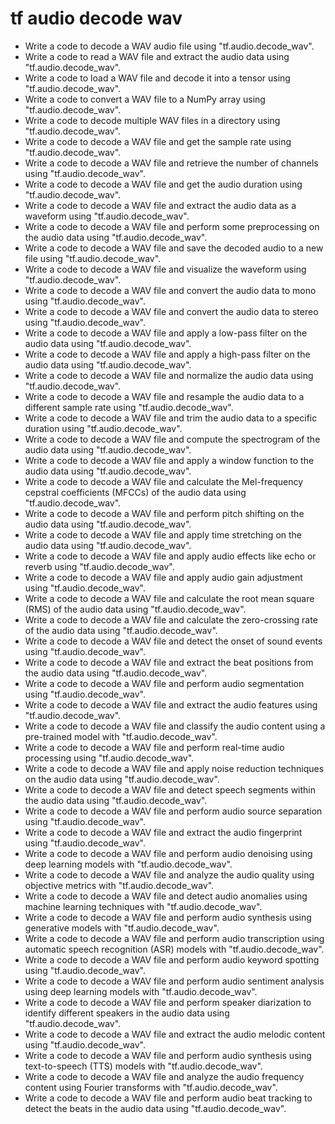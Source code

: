 # tf audio decode wav

- Write a code to decode a WAV audio file using "tf.audio.decode_wav".
- Write a code to read a WAV file and extract the audio data using "tf.audio.decode_wav".
- Write a code to load a WAV file and decode it into a tensor using "tf.audio.decode_wav".
- Write a code to convert a WAV file to a NumPy array using "tf.audio.decode_wav".
- Write a code to decode multiple WAV files in a directory using "tf.audio.decode_wav".
- Write a code to decode a WAV file and get the sample rate using "tf.audio.decode_wav".
- Write a code to decode a WAV file and retrieve the number of channels using "tf.audio.decode_wav".
- Write a code to decode a WAV file and get the audio duration using "tf.audio.decode_wav".
- Write a code to decode a WAV file and extract the audio data as a waveform using "tf.audio.decode_wav".
- Write a code to decode a WAV file and perform some preprocessing on the audio data using "tf.audio.decode_wav".
- Write a code to decode a WAV file and save the decoded audio to a new file using "tf.audio.decode_wav".
- Write a code to decode a WAV file and visualize the waveform using "tf.audio.decode_wav".
- Write a code to decode a WAV file and convert the audio data to mono using "tf.audio.decode_wav".
- Write a code to decode a WAV file and convert the audio data to stereo using "tf.audio.decode_wav".
- Write a code to decode a WAV file and apply a low-pass filter on the audio data using "tf.audio.decode_wav".
- Write a code to decode a WAV file and apply a high-pass filter on the audio data using "tf.audio.decode_wav".
- Write a code to decode a WAV file and normalize the audio data using "tf.audio.decode_wav".
- Write a code to decode a WAV file and resample the audio data to a different sample rate using "tf.audio.decode_wav".
- Write a code to decode a WAV file and trim the audio data to a specific duration using "tf.audio.decode_wav".
- Write a code to decode a WAV file and compute the spectrogram of the audio data using "tf.audio.decode_wav".
- Write a code to decode a WAV file and apply a window function to the audio data using "tf.audio.decode_wav".
- Write a code to decode a WAV file and calculate the Mel-frequency cepstral coefficients (MFCCs) of the audio data using "tf.audio.decode_wav".
- Write a code to decode a WAV file and perform pitch shifting on the audio data using "tf.audio.decode_wav".
- Write a code to decode a WAV file and apply time stretching on the audio data using "tf.audio.decode_wav".
- Write a code to decode a WAV file and apply audio effects like echo or reverb using "tf.audio.decode_wav".
- Write a code to decode a WAV file and apply audio gain adjustment using "tf.audio.decode_wav".
- Write a code to decode a WAV file and calculate the root mean square (RMS) of the audio data using "tf.audio.decode_wav".
- Write a code to decode a WAV file and calculate the zero-crossing rate of the audio data using "tf.audio.decode_wav".
- Write a code to decode a WAV file and detect the onset of sound events using "tf.audio.decode_wav".
- Write a code to decode a WAV file and extract the beat positions from the audio data using "tf.audio.decode_wav".
- Write a code to decode a WAV file and perform audio segmentation using "tf.audio.decode_wav".
- Write a code to decode a WAV file and extract the audio features using "tf.audio.decode_wav".
- Write a code to decode a WAV file and classify the audio content using a pre-trained model with "tf.audio.decode_wav".
- Write a code to decode a WAV file and perform real-time audio processing using "tf.audio.decode_wav".
- Write a code to decode a WAV file and apply noise reduction techniques on the audio data using "tf.audio.decode_wav".
- Write a code to decode a WAV file and detect speech segments within the audio data using "tf.audio.decode_wav".
- Write a code to decode a WAV file and perform audio source separation using "tf.audio.decode_wav".
- Write a code to decode a WAV file and extract the audio fingerprint using "tf.audio.decode_wav".
- Write a code to decode a WAV file and perform audio denoising using deep learning models with "tf.audio.decode_wav".
- Write a code to decode a WAV file and analyze the audio quality using objective metrics with "tf.audio.decode_wav".
- Write a code to decode a WAV file and detect audio anomalies using machine learning techniques with "tf.audio.decode_wav".
- Write a code to decode a WAV file and perform audio synthesis using generative models with "tf.audio.decode_wav".
- Write a code to decode a WAV file and perform audio transcription using automatic speech recognition (ASR) models with "tf.audio.decode_wav".
- Write a code to decode a WAV file and perform audio keyword spotting using "tf.audio.decode_wav".
- Write a code to decode a WAV file and perform audio sentiment analysis using deep learning models with "tf.audio.decode_wav".
- Write a code to decode a WAV file and perform speaker diarization to identify different speakers in the audio data using "tf.audio.decode_wav".
- Write a code to decode a WAV file and extract the audio melodic content using "tf.audio.decode_wav".
- Write a code to decode a WAV file and perform audio synthesis using text-to-speech (TTS) models with "tf.audio.decode_wav".
- Write a code to decode a WAV file and analyze the audio frequency content using Fourier transforms with "tf.audio.decode_wav".
- Write a code to decode a WAV file and perform audio beat tracking to detect the beats in the audio data using "tf.audio.decode_wav".